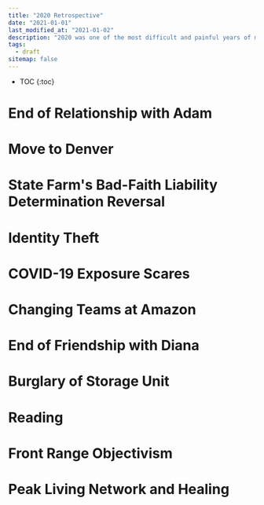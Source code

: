 ```yaml
---
title: "2020 Retrospective"
date: "2021-01-01"
last_modified_at: "2021-01-02"
description: "2020 was one of the most difficult and painful years of my life. Good riddance."
tags:
  - draft
sitemap: false
---
```


* TOC
{:toc}

# End of Relationship with Adam

# Move to Denver

# State Farm's Bad-Faith Liability Determination Reversal

# Identity Theft

# COVID-19 Exposure Scares

# Changing Teams at Amazon

# End of Friendship with Diana

# Burglary of Storage Unit

# Reading

# Front Range Objectivism

# Peak Living Network and Healing
